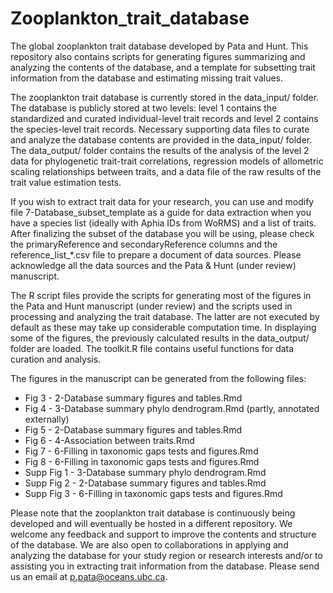 # Zooplankton_trait_database
The global zooplankton trait database developed by Pata and Hunt. This repository also contains scripts for generating figures summarizing and analyzing the contents of the database, and a template for subsetting trait information from the database and estimating missing trait values.

The zooplankton trait database is currently stored in the data_input/ folder. The database is publicly stored at two levels: level 1 contains the standardized and curated individual-level trait records and level 2 contains the species-level trait records. Necessary supporting data files to curate and analyze the database contents are provided in the data_input/ folder. The data_output/ folder contains the results of the analysis of the level 2 data for phylogenetic trait-trait correlations, regression models of allometric scaling relationships between traits, and a data file of the raw results of the trait value estimation tests.

If you wish to extract trait data for your research, you can use and modify file 7-Database_subset_template as a guide for data extraction when you have a species list (ideally with Aphia IDs from WoRMS) and a list of traits. After finalizing the subset of the database you will be using, please check the primaryReference and secondaryReference columns and the reference_list_*.csv file to prepare a document of data sources. Please acknowledge all the data sources and the Pata & Hunt (under review) manuscript.

The R script files provide the scripts for generating most of the figures in the Pata and Hunt manuscript (under review) and the scripts used in processing and analyzing the trait database. The latter are not executed by default as these may take up considerable computation time. In displaying some of the figures, the previously calculated results in the data_output/ folder are loaded. The toolkit.R file contains useful functions for data curation and analysis.

The figures in the manuscript can be generated from the following files:
- Fig 3 - 2-Database summary figures and tables.Rmd
- Fig 4 - 3-Database summary phylo dendrogram.Rmd (partly, annotated externally)
- Fig 5 - 2-Database summary figures and tables.Rmd
- Fig 6 - 4-Association between traits.Rmd
- Fig 7 - 6-Filling in taxonomic gaps tests and figures.Rmd
- Fig 8 - 6-Filling in taxonomic gaps tests and figures.Rmd
- Supp Fig 1 - 3-Database summary phylo dendrogram.Rmd
- Supp Fig 2 - 2-Database summary figures and tables.Rmd
- Supp Fig 3 - 6-Filling in taxonomic gaps tests and figures.Rmd

Please note that the zooplankton trait database is continuously being developed and will eventually be hosted in a different repository. We welcome any feedback and support to improve the contents and structure of the database. We are also open to collaborations in applying and analyzing the database for your study region or research interests and/or to assisting you in extracting trait information from the database. Please send us an email at p.pata@oceans.ubc.ca.
